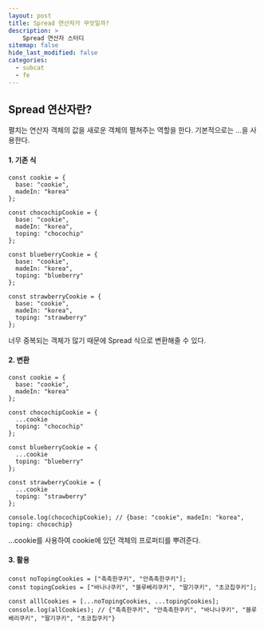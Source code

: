 ```yaml
---
layout: post
title: Spread 연산자가 무엇일까?
description: >
    Spread 연산자 스터디
sitemap: false
hide_last_modified: false
categories:
  - subcat
  - fe
---
```


## Spread 연산자란?
펼치는 연산자 객체의 값을 새로운 객체의 펼쳐주는 역할을 한다.
기본적으로는 ...을 사용한다.

#### 1. 기존 식
~~~
const cookie = {
  base: "cookie",
  madeIn: "korea"
};

const chocochipCookie = {
  base: "cookie",
  madeIn: "korea",
  toping: "chocochip"
};

const blueberryCookie = {
  base: "cookie",
  madeIn: "korea",
  toping: "blueberry"
};

const strawberryCookie = {
  base: "cookie",
  madeIn: "korea",
  toping: "strawberry"
};
~~~
너무 중복되는 객체가 많기 때문에 Spread 식으로 변환해줄 수 있다.

#### 2. 변환

~~~
const cookie = {
  base: "cookie",
  madeIn: "korea"
};

const chocochipCookie = {
  ...cookie
  toping: "chocochip"
};

const blueberryCookie = {
  ...cookie
  toping: "blueberry"
};

const strawberryCookie = {
  ...cookie
  toping: "strawberry"
};

console.log(chocochipCookie); // {base: "cookie", madeIn: "korea", toping: chocochip}
~~~

...cookie를 사용하여 cookie에 있던 객체의 프로퍼티를 뿌려준다.

#### 3. 활용

~~~
const noTopingCookies = ["촉촉한쿠키", "안촉촉한쿠키"];
const topingCookies = ["바나나쿠키", "블루베리쿠키", "딸기쿠키", "초코칩쿠키"];

const alllCookies = [...noTopingCookies, ...topingCookies];
console.log(allCookies); // {"촉촉한쿠키", "안촉촉한쿠키", "바나나쿠키", "블루베리쿠키", "딸기쿠키", "초코칩쿠키"}
